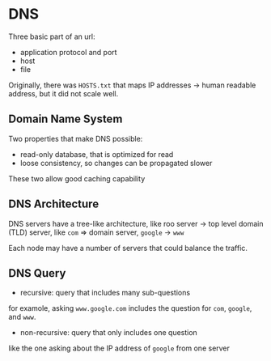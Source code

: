 # DNS

Three basic part of an url:
* application protocol and port
* host
* file

Originally, there was `HOSTS.txt` that maps IP addresses -> human readable address, but it did not scale well.

## Domain Name System

Two properties that make DNS possible:
* read-only database, that is optimized for read
* loose consistency, so changes can be propagated slower

These two allow good caching capability

## DNS Architecture

DNS servers have a tree-like architecture, like roo server -> top level domain (TLD) server, like `com` => domain server, `google` -> `www`

Each node may have a number of servers that could balance the traffic.

## DNS Query

* recursive: query that includes many sub-questions

for examole, asking `www.google.com` includes the question for `com`, `google`, and `www`.

* non-recursive: query that only includes one question

like the one asking about the IP address of `google` from one server
